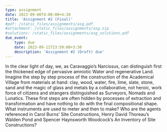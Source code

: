 ```yaml
---
type: assignment
date: 2023-09-06T4:00:00+4:30
title: 'Assignment #2 (Final)'
#pdf: /static_files/assignments/asg.pdf
#attachment: /static_files/assignments/asg.zip
#solutions: /static_files/assignments/asg_solutions.pdf
due_event: 
    type: due
    date: 2023-09-11T23:59:00+3:30
    description: 'Assignment #2 (Draft) due'
---
```

In the clear light of day, we, as Caravaggio’s Narcissus, can distinguish first the thickened edge of pervasive amniotic Water and regenerative Land. Imagine the step by step process of the construction of the Academical Village from materials at hand: clay, wood, water, fire, lime, slate, stone, sand and the magic of glass and metals by a collaborative, not heroic, work force of citizens and strangers distinguished as Surveyors, Nomads and Lunatics. These first steps are often hidden by processes of extraction and transformation and have nothing to do with the final compositional shape. What instruments are used to meter and then to make? Who are the agents referenced in Carol Burns’ Site Constructions, Henry David Thoreau’s Walden Pond and Spencer Haynsworth Woodcock’s An Inventory of Site Constructions?